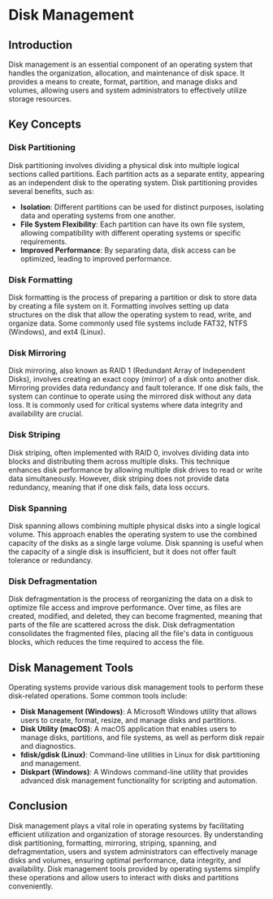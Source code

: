 # Disk Management

## Introduction

Disk management is an essential component of an operating system that handles the organization, allocation, and maintenance of disk space. It provides a means to create, format, partition, and manage disks and volumes, allowing users and system administrators to effectively utilize storage resources.

## Key Concepts

### Disk Partitioning

Disk partitioning involves dividing a physical disk into multiple logical sections called partitions. Each partition acts as a separate entity, appearing as an independent disk to the operating system. Disk partitioning provides several benefits, such as:

- **Isolation**: Different partitions can be used for distinct purposes, isolating data and operating systems from one another.
- **File System Flexibility**: Each partition can have its own file system, allowing compatibility with different operating systems or specific requirements.
- **Improved Performance**: By separating data, disk access can be optimized, leading to improved performance.

### Disk Formatting

Disk formatting is the process of preparing a partition or disk to store data by creating a file system on it. Formatting involves setting up data structures on the disk that allow the operating system to read, write, and organize data. Some commonly used file systems include FAT32, NTFS (Windows), and ext4 (Linux).

### Disk Mirroring

Disk mirroring, also known as RAID 1 (Redundant Array of Independent Disks), involves creating an exact copy (mirror) of a disk onto another disk. Mirroring provides data redundancy and fault tolerance. If one disk fails, the system can continue to operate using the mirrored disk without any data loss. It is commonly used for critical systems where data integrity and availability are crucial.

### Disk Striping

Disk striping, often implemented with RAID 0, involves dividing data into blocks and distributing them across multiple disks. This technique enhances disk performance by allowing multiple disk drives to read or write data simultaneously. However, disk striping does not provide data redundancy, meaning that if one disk fails, data loss occurs.

### Disk Spanning

Disk spanning allows combining multiple physical disks into a single logical volume. This approach enables the operating system to use the combined capacity of the disks as a single large volume. Disk spanning is useful when the capacity of a single disk is insufficient, but it does not offer fault tolerance or redundancy.

### Disk Defragmentation

Disk defragmentation is the process of reorganizing the data on a disk to optimize file access and improve performance. Over time, as files are created, modified, and deleted, they can become fragmented, meaning that parts of the file are scattered across the disk. Disk defragmentation consolidates the fragmented files, placing all the file's data in contiguous blocks, which reduces the time required to access the file.

## Disk Management Tools

Operating systems provide various disk management tools to perform these disk-related operations. Some common tools include:

- **Disk Management (Windows)**: A Microsoft Windows utility that allows users to create, format, resize, and manage disks and partitions.
- **Disk Utility (macOS)**: A macOS application that enables users to manage disks, partitions, and file systems, as well as perform disk repair and diagnostics.
- **fdisk/gdisk (Linux)**: Command-line utilities in Linux for disk partitioning and management.
- **Diskpart (Windows)**: A Windows command-line utility that provides advanced disk management functionality for scripting and automation.

## Conclusion

Disk management plays a vital role in operating systems by facilitating efficient utilization and organization of storage resources. By understanding disk partitioning, formatting, mirroring, striping, spanning, and defragmentation, users and system administrators can effectively manage disks and volumes, ensuring optimal performance, data integrity, and availability. Disk management tools provided by operating systems simplify these operations and allow users to interact with disks and partitions conveniently.
